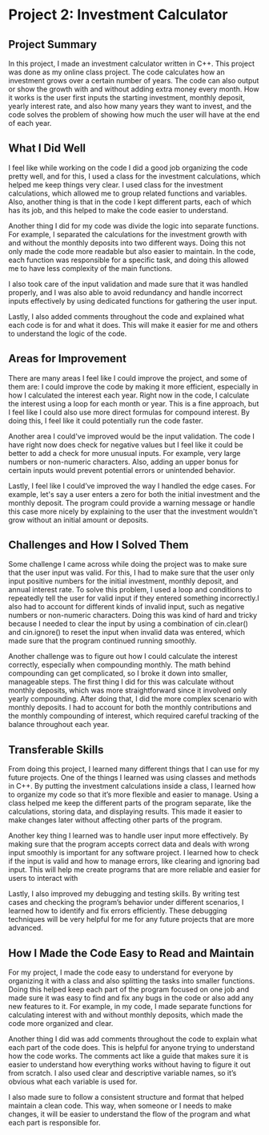 # Project 2: Investment Calculator

## Project Summary
In this project, I made an investment calculator written in C++. This project was done as my online class project. The code calculates how an investment grows over a certain number of years. The code can also output or show the growth with and without adding extra money every month. How it works is the user first inputs the starting investment, monthly deposit, yearly interest rate, and also how many years they want to invest, and the code solves the problem of showing how much the user will have at the end of each year. 

## What I Did Well
I feel like while working on the code I did a good job organizing the code pretty well, and for this, I used a class for the investment calculations, which helped me keep things very clear. I used class for the investment calculations, which allowed me to group related functions and variables.  Also, another thing is that in the code I kept different parts, each of which has its job, and this helped to make the code easier to understand. 

Another thing I did for my code was divide the logic into separate functions. For example, I separated the calculations for the investment growth with and without the monthly deposits into two different ways. Doing this not only made the code more readable but also easier to maintain. In the code, each function was responsible for a specific task, and doing this allowed me to have less complexity of the main functions. 

I also took care of the input validation and made sure that it was handled properly, and I was also able to avoid redundancy and handle incorrect inputs effectively by using dedicated functions for gathering the user input. 

Lastly, I also added comments throughout the code and explained what each code is for and what it does. This will make it easier for me and others to understand the logic of the code. 

## Areas for Improvement
There are many areas I feel like I could improve the project, and some of them are: I could improve the code by making it more efficient, especially in how I calculated the interest each year. Right now in the code, I calculate the interest using a loop for each month or year. This is a fine approach, but I feel like I could also use more direct formulas for compound interest. By doing this, I feel like it could potentially run the code faster. 

Another area I could've improved would be the input validation. The code I have right now does check for negative values but I feel like it could be better to add a check for more unusual inputs. For example, very large numbers or non-numeric characters. Also, adding an upper bonus for certain inputs would prevent potential errors or unintended behavior.

Lastly, I feel like I could’ve improved the way I handled the edge cases. For example, let's say a user enters a zero for both the initial investment and the monthly deposit. The program could provide a warning message or handle this case more nicely by explaining to the user that the investment wouldn't grow without an initial amount or deposits. 

## Challenges and How I Solved Them
Some challenge I came across while doing the project was to make sure that the user input was valid. For this, I had to make sure that the user only input positive numbers for the initial investment, monthly deposit, and annual interest rate. To solve this problem, I used a loop and conditions to repeatedly tell the user for valid input if they entered something incorrectly.I also had to account for different kinds of invalid input, such as negative numbers or non-numeric characters. Doing this was kind of hard and tricky because I needed to clear the input by using a combination of cin.clear() and cin.ignore() to reset the input when invalid data was entered, which made sure that the program continued running smoothly. 

Another challenge was to figure out how I could calculate the interest correctly, especially when compounding monthly. The math behind compounding can get complicated, so I broke it down into smaller, manageable steps. The first thing I did for this was calculate without monthly deposits, which was more straightforward since it involved only yearly compounding. After doing that, I did the more complex scenario with monthly deposits. I had to account for both the monthly contributions and the monthly compounding of interest, which required careful tracking of the balance throughout each year.

## Transferable Skills
From doing this project, I learned many different things that I can use for my future projects. One of the things I learned was using classes and methods in C++. By putting the investment calculations inside a class, I learned how to organize my code so that it’s more flexible and easier to manage. Using a class helped me keep the different parts of the program separate, like the calculations, storing data, and displaying results. This made it easier to make changes later without affecting other parts of the program. 

Another key thing I learned was to handle user input more effectively. By making sure that the program accepts correct data and deals with wrong input smoothly is important for any software project. I learned how to check if the input is valid and how to manage errors, like clearing and ignoring bad input. This will help me create programs that are more reliable and easier for users to interact with

Lastly, I also improved my debugging and testing skills. By writing test cases and checking the program’s behavior under different scenarios, I learned how to identify and fix errors efficiently. These debugging techniques will be very helpful for me for any future projects that are more advanced. 

## How I Made the Code Easy to Read and Maintain
For my project, I made the code easy to understand for everyone by organizing it with a class and also splitting the tasks into smaller functions. Doing this helped keep each part of the program focused on one job and made sure it was easy to find and fix any bugs in the code or also add any new features to it. For example, in my code, I made separate functions for calculating interest with and without monthly deposits, which made the code more organized and clear.

Another thing I did was add comments throughout the code to explain what each part of the code does. This is helpful for anyone trying to understand how the code works. The comments act like a guide that makes sure it is easier to understand how everything works without having to figure it out from scratch. I also used clear and descriptive variable names, so it’s obvious what each variable is used for.

I also made sure to follow a consistent structure and format that helped maintain a clean code. This way, when someone or I needs to make changes, it will be easier to understand the flow of the program and what each part is responsible for. 





